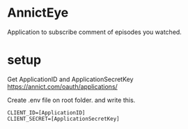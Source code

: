 # AnnictEye
Application to subscribe comment of episodes you watched.

# setup
Get ApplicationID and ApplicationSecretKey https://annict.com/oauth/applications/

Create .env file on root folder. and write this.

```:.env
CLIENT_ID=[ApplicationID]
CLIENT_SECRET=[ApplicationSecretKey]
```
